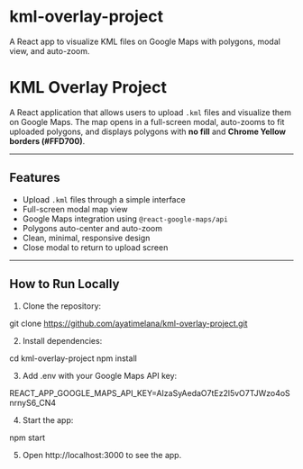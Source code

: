 # kml-overlay-project
A React app to visualize KML files on Google Maps with polygons, modal view, and auto-zoom.

# KML Overlay Project

A React application that allows users to upload `.kml` files and visualize them on Google Maps. The map opens in a full-screen modal, auto-zooms to fit uploaded polygons, and displays polygons with **no fill** and **Chrome Yellow borders (#FFD700)**.

---

## Features

- Upload `.kml` files through a simple interface
- Full-screen modal map view
- Google Maps integration using `@react-google-maps/api`
- Polygons auto-center and auto-zoom
- Clean, minimal, responsive design
- Close modal to return to upload screen

---


## How to Run Locally

1. Clone the repository:

git clone https://github.com/ayatimelana/kml-overlay-project.git

2. Install dependencies:

cd kml-overlay-project
npm install

3. Add .env with your Google Maps API key:

REACT_APP_GOOGLE_MAPS_API_KEY=AIzaSyAedaO7tEz2l5vO7TJWzo4oSnrnyS6_CN4

4. Start the app:

npm start

5. Open http://localhost:3000 to see the app.

